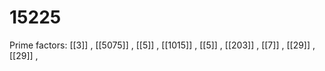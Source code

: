# 15225

Prime factors: [[3]] , [[5075]] , [[5]] , [[1015]] , [[5]] , [[203]] , [[7]] , [[29]] , [[29]] , 